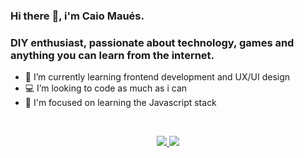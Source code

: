### Hi there :vulcan_salute:, i'm Caio Maués.

### DIY enthusiast, passionate about technology, games and anything you can learn from the internet.

- 🌱 I’m currently learning frontend development and UX/UI design
- 💻 I’m looking to code as much as i can
- 🧠 I'm focused on learning the Javascript stack


<br>


<p align='center'>

 <a href="https://www.instagram.com/caiovmaues/">
    <img src="https://img.shields.io/badge/instagram-%23E4405F.svg?&style=for-the-badge&logo=instagram&logoColor=white" />        
  </a>
  
  <a href="https://www.linkedin.com/in/caiovmaues/">
    <img src="https://img.shields.io/badge/linkedin-%230077B5.svg?&style=for-the-badge&logo=linkedin&logoColor=white" />
  </a>
  
 </p>
